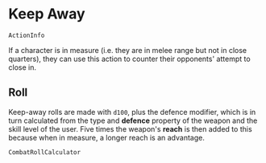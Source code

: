 # Keep Away

`ActionInfo`

If a character is in measure (i.e. they are in melee range but not in close quarters), they can use this action to counter their opponents' attempt to close in.

## Roll

Keep-away rolls are made with `d100`, plus the defence modifier, which is in turn calculated from the type and **defence** property of the weapon and the skill level of the user. Five times the weapon's **reach** is then added to this because when in measure, a longer reach is an advantage.

`CombatRollCalculator`